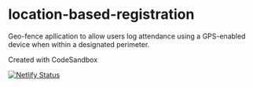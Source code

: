 # location-based-registration

Geo-fence apllication to allow users log attendance using a GPS-enabled device when within a designated perimeter.

Created with CodeSandbox

[![Netlify Status](https://api.netlify.com/api/v1/badges/c6b345ae-25a8-4d27-b50c-3d0cb3aec555/deploy-status)](https://app.netlify.com/sites/registerelim/deploys)
